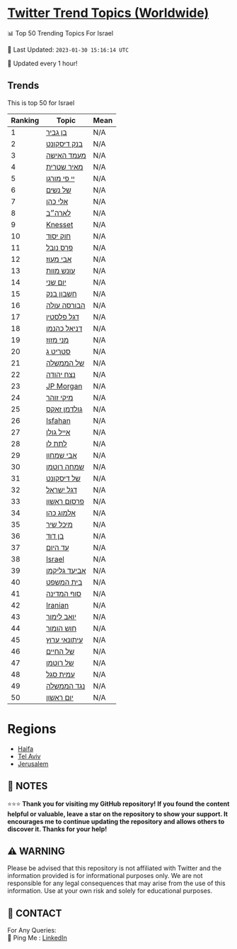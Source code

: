 [Twitter Trend Topics (Worldwide)](https://github.com/ErcinDedeoglu/Twitter-Trend-Topics)
==========


📊 Top 50 Trending Topics For Israel

📆 Last Updated: `2023-01-30 15:16:14 UTC`

🔧 Updated every 1 hour!


## Trends

This is top 50 for Israel

| Ranking | Topic | Mean |
| ------- | ------------ | ------------ |
| 1 | [בן גביר](http://twitter.com/search?q=%d7%91%d7%9f+%d7%92%d7%91%d7%99%d7%a8) | N/A |
| 2 | [בנק דיסקונט](http://twitter.com/search?q=%d7%91%d7%a0%d7%a7+%d7%93%d7%99%d7%a1%d7%a7%d7%95%d7%a0%d7%98) | N/A |
| 3 | [מעמד האישה](http://twitter.com/search?q=%d7%9e%d7%a2%d7%9e%d7%93+%d7%94%d7%90%d7%99%d7%a9%d7%94) | N/A |
| 4 | [מאיר שטרית](http://twitter.com/search?q=%d7%9e%d7%90%d7%99%d7%a8+%d7%a9%d7%98%d7%a8%d7%99%d7%aa) | N/A |
| 5 | [יי פי מורגן](http://twitter.com/search?q=%d7%99%d7%99+%d7%a4%d7%99+%d7%9e%d7%95%d7%a8%d7%92%d7%9f) | N/A |
| 6 | [של נשים](http://twitter.com/search?q=%d7%a9%d7%9c+%d7%a0%d7%a9%d7%99%d7%9d) | N/A |
| 7 | [אלי כהן](http://twitter.com/search?q=%d7%90%d7%9c%d7%99+%d7%9b%d7%94%d7%9f) | N/A |
| 8 | [לארה״ב](http://twitter.com/search?q=%d7%9c%d7%90%d7%a8%d7%94%d7%b4%d7%91) | N/A |
| 9 | [Knesset](http://twitter.com/search?q=Knesset) | N/A |
| 10 | [חוק יסוד](http://twitter.com/search?q=%d7%97%d7%95%d7%a7+%d7%99%d7%a1%d7%95%d7%93) | N/A |
| 11 | [פרס נובל](http://twitter.com/search?q=%d7%a4%d7%a8%d7%a1+%d7%a0%d7%95%d7%91%d7%9c) | N/A |
| 12 | [אבי מעוז](http://twitter.com/search?q=%d7%90%d7%91%d7%99+%d7%9e%d7%a2%d7%95%d7%96) | N/A |
| 13 | [עונש מוות](http://twitter.com/search?q=%d7%a2%d7%95%d7%a0%d7%a9+%d7%9e%d7%95%d7%95%d7%aa) | N/A |
| 14 | [יום שני](http://twitter.com/search?q=%d7%99%d7%95%d7%9d+%d7%a9%d7%a0%d7%99) | N/A |
| 15 | [חשבון בנק](http://twitter.com/search?q=%d7%97%d7%a9%d7%91%d7%95%d7%9f+%d7%91%d7%a0%d7%a7) | N/A |
| 16 | [הבורסה עולה](http://twitter.com/search?q=%d7%94%d7%91%d7%95%d7%a8%d7%a1%d7%94+%d7%a2%d7%95%d7%9c%d7%94) | N/A |
| 17 | [דגל פלסטין](http://twitter.com/search?q=%d7%93%d7%92%d7%9c+%d7%a4%d7%9c%d7%a1%d7%98%d7%99%d7%9f) | N/A |
| 18 | [דניאל כהנמן](http://twitter.com/search?q=%d7%93%d7%a0%d7%99%d7%90%d7%9c+%d7%9b%d7%94%d7%a0%d7%9e%d7%9f) | N/A |
| 19 | [מני מזוז](http://twitter.com/search?q=%d7%9e%d7%a0%d7%99+%d7%9e%d7%96%d7%95%d7%96) | N/A |
| 20 | [סטריט ג](http://twitter.com/search?q=%d7%a1%d7%98%d7%a8%d7%99%d7%98+%d7%92) | N/A |
| 21 | [של הממשלה](http://twitter.com/search?q=%d7%a9%d7%9c+%d7%94%d7%9e%d7%9e%d7%a9%d7%9c%d7%94) | N/A |
| 22 | [נצח יהודה](http://twitter.com/search?q=%d7%a0%d7%a6%d7%97+%d7%99%d7%94%d7%95%d7%93%d7%94) | N/A |
| 23 | [JP Morgan](http://twitter.com/search?q=JP+Morgan) | N/A |
| 24 | [מיקי זוהר](http://twitter.com/search?q=%d7%9e%d7%99%d7%a7%d7%99+%d7%96%d7%95%d7%94%d7%a8) | N/A |
| 25 | [גולדמן זאקס](http://twitter.com/search?q=%d7%92%d7%95%d7%9c%d7%93%d7%9e%d7%9f+%d7%96%d7%90%d7%a7%d7%a1) | N/A |
| 26 | [Isfahan](http://twitter.com/search?q=Isfahan) | N/A |
| 27 | [אייל גולן](http://twitter.com/search?q=%d7%90%d7%99%d7%99%d7%9c+%d7%92%d7%95%d7%9c%d7%9f) | N/A |
| 28 | [לתת לו](http://twitter.com/search?q=%d7%9c%d7%aa%d7%aa+%d7%9c%d7%95) | N/A |
| 29 | [אבי שמחון](http://twitter.com/search?q=%d7%90%d7%91%d7%99+%d7%a9%d7%9e%d7%97%d7%95%d7%9f) | N/A |
| 30 | [שמחה רוטמן](http://twitter.com/search?q=%d7%a9%d7%9e%d7%97%d7%94+%d7%a8%d7%95%d7%98%d7%9e%d7%9f) | N/A |
| 31 | [של דיסקונט](http://twitter.com/search?q=%d7%a9%d7%9c+%d7%93%d7%99%d7%a1%d7%a7%d7%95%d7%a0%d7%98) | N/A |
| 32 | [דגל ישראל](http://twitter.com/search?q=%d7%93%d7%92%d7%9c+%d7%99%d7%a9%d7%a8%d7%90%d7%9c) | N/A |
| 33 | [פרסום ראשון](http://twitter.com/search?q=%d7%a4%d7%a8%d7%a1%d7%95%d7%9d+%d7%a8%d7%90%d7%a9%d7%95%d7%9f) | N/A |
| 34 | [אלמוג כהן](http://twitter.com/search?q=%d7%90%d7%9c%d7%9e%d7%95%d7%92+%d7%9b%d7%94%d7%9f) | N/A |
| 35 | [מיכל שיר](http://twitter.com/search?q=%d7%9e%d7%99%d7%9b%d7%9c+%d7%a9%d7%99%d7%a8) | N/A |
| 36 | [בן דוד](http://twitter.com/search?q=%d7%91%d7%9f+%d7%93%d7%95%d7%93) | N/A |
| 37 | [עד היום](http://twitter.com/search?q=%d7%a2%d7%93+%d7%94%d7%99%d7%95%d7%9d) | N/A |
| 38 | [Israel](http://twitter.com/search?q=Israel) | N/A |
| 39 | [אביעד גליקמן](http://twitter.com/search?q=%d7%90%d7%91%d7%99%d7%a2%d7%93+%d7%92%d7%9c%d7%99%d7%a7%d7%9e%d7%9f) | N/A |
| 40 | [בית המשפט](http://twitter.com/search?q=%d7%91%d7%99%d7%aa+%d7%94%d7%9e%d7%a9%d7%a4%d7%98) | N/A |
| 41 | [סוף המדינה](http://twitter.com/search?q=%d7%a1%d7%95%d7%a3+%d7%94%d7%9e%d7%93%d7%99%d7%a0%d7%94) | N/A |
| 42 | [Iranian](http://twitter.com/search?q=Iranian) | N/A |
| 43 | [יואב לימור](http://twitter.com/search?q=%d7%99%d7%95%d7%90%d7%91+%d7%9c%d7%99%d7%9e%d7%95%d7%a8) | N/A |
| 44 | [חוש הומור](http://twitter.com/search?q=%d7%97%d7%95%d7%a9+%d7%94%d7%95%d7%9e%d7%95%d7%a8) | N/A |
| 45 | [עיתונאי ערוץ](http://twitter.com/search?q=%d7%a2%d7%99%d7%aa%d7%95%d7%a0%d7%90%d7%99+%d7%a2%d7%a8%d7%95%d7%a5) | N/A |
| 46 | [של החיים](http://twitter.com/search?q=%d7%a9%d7%9c+%d7%94%d7%97%d7%99%d7%99%d7%9d) | N/A |
| 47 | [של רוטמן](http://twitter.com/search?q=%d7%a9%d7%9c+%d7%a8%d7%95%d7%98%d7%9e%d7%9f) | N/A |
| 48 | [עמית סגל](http://twitter.com/search?q=%d7%a2%d7%9e%d7%99%d7%aa+%d7%a1%d7%92%d7%9c) | N/A |
| 49 | [נגד הממשלה](http://twitter.com/search?q=%d7%a0%d7%92%d7%93+%d7%94%d7%9e%d7%9e%d7%a9%d7%9c%d7%94) | N/A |
| 50 | [יום ראשון](http://twitter.com/search?q=%d7%99%d7%95%d7%9d+%d7%a8%d7%90%d7%a9%d7%95%d7%9f) | N/A |



# Regions

* [Haifa](</Israel/Haifa.md>)
* [Tel Aviv](</Israel/Tel Aviv.md>)
* [Jerusalem](</Israel/Jerusalem.md>)



## 📝 NOTES

⭐⭐⭐ **Thank you for visiting my GitHub repository! If you found the content helpful or valuable, leave a star on the repository to show your support. It encourages me to continue updating the repository and allows others to discover it. Thanks for your help!**


## ⚠️ WARNING

Please be advised that this repository is not affiliated with Twitter and the information provided is for informational purposes only. We are not responsible for any legal consequences that may arise from the use of this information. Use at your own risk and solely for educational purposes.


## 📨 CONTACT

 For Any Queries:  
            🏓 Ping Me : [LinkedIn](https://www.linkedin.com/in/ercindedeoglu/)
